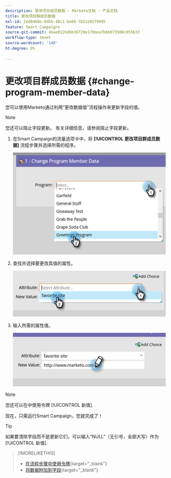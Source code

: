 ```yaml
---
description: 更改项目成员数据 — Marketo文档 — 产品文档
title: 更改项目群成员数据
exl-id: 2ed8468e-0dbb-48c1-be60-7b51e92f9095
feature: Smart Campaigns
source-git-commit: 4bae0126d6b36720e170bea7b6b973508c855633
workflow-type: tm+mt
source-wordcount: '140'
ht-degree: 0%

---
```


# 更改项目群成员数据 {#change-program-member-data}

您可以使用Marketo通过利用“更改数据值”流程操作来更新字段的值。

>[!NOTE]
>
>您还可以阻止字段更新。 有关详细信息，请参阅阻止字段更新。

1. 在Smart Campaign的流量选项卡中，将 **[!UICONTROL 更改项目群成员数据]** 流程步骤并选择所需的程序。

   ![](assets/change-program-member-data-1.png)

1. 查找并选择要更改其值的属性。

   ![](assets/change-program-member-data-2.png)

1. 输入所需的属性值。

   ![](assets/change-program-member-data-3.png)

>[!NOTE]
>
>您还可以在中使用令牌 [!UICONTROL 新值].

现在，只需运行Smart Campaign，您就完成了！

>[!TIP]
>
>如果要清除字段而不是更新它们，可以输入“NULL”（无引号，全部大写）作为 [!UICONTROL 新值].

>[!MORELIKETHIS]
>
>* [在流程步骤中使用令牌](/help/marketo/product-docs/core-marketo-concepts/smart-campaigns/flow-actions/use-tokens-in-flow-steps.md){target="_blank"}
>* [将数据附加到字段](/help/marketo/product-docs/core-marketo-concepts/smart-campaigns/flow-actions/append-data-to-a-field.md){target="_blank"}
